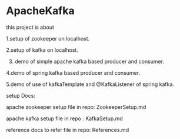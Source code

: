 # ApacheKafka
this project is about 

1.setup of zookeeper on localhost.

2.setup of kafka on localhost.

3. demo of simple apache kafka based producer and consumer.

4.demo of spring kafka based producer and consumer.

5.demo of use of kafkaTemplate and @KafkaListener of spring kafka.

setup Docs:

apache zookeeper setup file in repo: ZookeeperSetup.md

apache kafka setup file in repo : KafkaSetup.md

reference docs to refer file in repo: References.md


